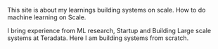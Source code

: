 This site is about my learnings building systems on scale. 
How to do machine learning on Scale. 

I bring experience from ML research, Startup and Building Large scale systems at Teradata.
Here I am building systems from scratch. 
